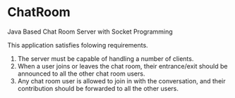 # ChatRoom
Java Based Chat Room Server with Socket Programming

This application satisfies folowing requirements.
1. The server must be capable of handling a number of clients.
2. When a user joins or leaves the chat room, their entrance/exit should be announced to all the other chat room users.
3. Any chat room user is allowed to join in with the conversation, and their contribution should be forwarded to all the other users.
